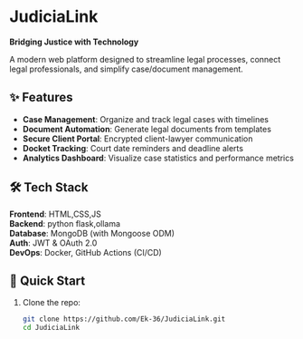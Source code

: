 # JudiciaLink  
**Bridging Justice with Technology**  

A modern web platform designed to streamline legal processes, connect legal professionals, and simplify case/document management.  


## ✨ Features  
- **Case Management**: Organize and track legal cases with timelines  
- **Document Automation**: Generate legal documents from templates  
- **Secure Client Portal**: Encrypted client-lawyer communication  
- **Docket Tracking**: Court date reminders and deadline alerts  
- **Analytics Dashboard**: Visualize case statistics and performance metrics  

## 🛠️ Tech Stack  
**Frontend**: HTML,CSS,JS  
**Backend**: python flask,ollama  
**Database**: MongoDB (with Mongoose ODM)  
**Auth**: JWT & OAuth 2.0  
**DevOps**: Docker, GitHub Actions (CI/CD)  

## 🚀 Quick Start  
1. Clone the repo:  
   ```bash  
   git clone https://github.com/Ek-36/JudiciaLink.git  
   cd JudiciaLink  
